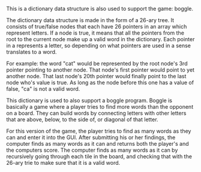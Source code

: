 This is a dictionary data structure is also used to support the game: boggle.

The dictionary data structure is made in the form of a 26-ary tree. It consists of true/false nodes that each have 26 pointers in an array which represent letters. If a node is true, it means that all the pointers from the root to the current node make up a valid word in the dictionary. Each pointer in a represents a letter, so depending on what pointers are used in a sense translates to a word.

For example: the word "cat" would be represented by the root node's 3rd pointer pointing to another node. That node's first pointer would point to yet another node. That last node's 20th pointer would finally point to the last node who's value is true. As long as the node before this one has a value of false, "ca" is not a valid word.

This dictionary is used to also support a boggle program. Boggle is basically a game where a player tries to find more words than the opponent on a board. They can build words by connecting letters with other letters that are above, below, to the side of, or diagonal of that letter.

For this version of the game, the player tries to find as many words as they can and enter it into the GUI. After submitting his or her findings, the computer finds as many words as it can and returns both the player's and the computers score. The computer finds as many words as it can by recursively going through each tile in the board, and checking that with the 26-ary trie to make sure that it is a valid word.
